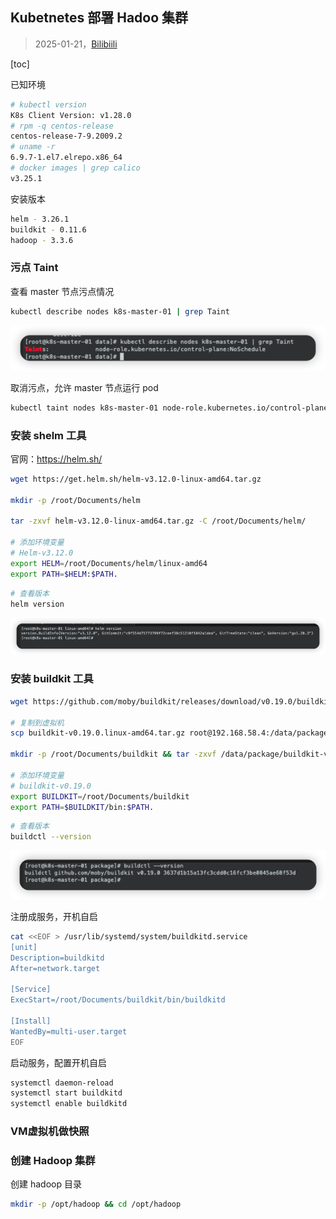 ## Kubetnetes 部署 Hadoo 集群

> 2025-01-21，[Bilibiili](https://www.bilibili.com/video/BV12z4y177DE)

[toc]



已知环境

```sh
# kubectl version
K8s Client Version: v1.28.0
# rpm -q centos-release
centos-release-7-9.2009.2
# uname -r
6.9.7-1.el7.elrepo.x86_64
# docker images | grep calico
v3.25.1
```

安装版本

```sh
helm - 3.26.1
buildkit - 0.11.6
hadoop - 3.3.6
```

### 污点 Taint

查看 master 节点污点情况

```sh
kubectl describe nodes k8s-master-01 | grep Taint
```

![image-20250121145936716](images/10%E3%80%81%E9%83%A8%E7%BD%B2%20Hadoop/image-20250121145936716.png)

取消污点，允许 master 节点运行 pod

```sh
kubectl taint nodes k8s-master-01 node-role.kubernetes.io/control-plane:NoSchedule-
```

### 安装 shelm 工具

官网：https://helm.sh/

```sh
wget https://get.helm.sh/helm-v3.12.0-linux-amd64.tar.gz

mkdir -p /root/Documents/helm

tar -zxvf helm-v3.12.0-linux-amd64.tar.gz -C /root/Documents/helm/

# 添加环境变量
# Helm-v3.12.0
export HELM=/root/Documents/helm/linux-amd64
export PATH=$HELM:$PATH.
```

```sh
# 查看版本
helm version
```

![image-20250121152739691](images/10%E3%80%81%E9%83%A8%E7%BD%B2%20Hadoop/image-20250121152739691.png)

### 安装 buildkit 工具

```sh
wget https://github.com/moby/buildkit/releases/download/v0.19.0/buildkit-v0.19.0.linux-amd64.tar.gz

# 复制到虚拟机
scp buildkit-v0.19.0.linux-amd64.tar.gz root@192.168.58.4:/data/package

mkdir -p /root/Documents/buildkit && tar -zxvf /data/package/buildkit-v0.19.0.linux-amd64.tar.gz -C /root/Documents/buildkit

# 添加环境变量
# buildkit-v0.19.0
export BUILDKIT=/root/Documents/buildkit
export PATH=$BUILDKIT/bin:$PATH.
```

```sh
# 查看版本
buildctl --version
```

![image-20250121155336235](images/10%E3%80%81%E9%83%A8%E7%BD%B2%20Hadoop/image-20250121155336235.png)

注册成服务，开机自启

```sh
cat <<EOF > /usr/lib/systemd/system/buildkitd.service
[unit]
Description=buildkitd
After=network.target

[Service]
ExecStart=/root/Documents/buildkit/bin/buildkitd

[Install]
WantedBy=multi-user.target
EOF
```

启动服务，配置开机自启

```sh
systemctl daemon-reload
systemctl start buildkitd
systemctl enable buildkitd
```


### VM虚拟机做快照

### 创建 Hadoop 集群

创建 hadoop 目录

```sh
mkdir -p /opt/hadoop && cd /opt/hadoop
```

